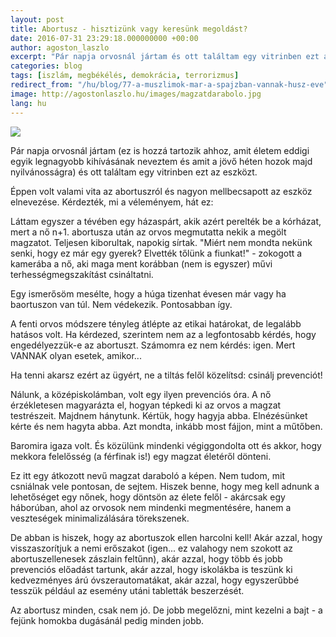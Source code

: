 ```yaml
---
layout: post
title: Abortusz - hisztizünk vagy keresünk megoldást?
date: 2016-07-31 23:29:18.000000000 +00:00
author: agoston_laszlo
excerpt: "Pár napja orvosnál jártam és ott találtam egy vitrinben ezt az eszközt. Éppen volt valami vita az abortuszról és nagyon mellbecsapott az eszköz elnevezése. Kérdezték, mi a véleményem, hát ez."
categories: blog
tags: [iszlám, megbékélés, demokrácia, terrorizmus]
redirect_from: "/hu/blog/77-a-muszlimok-mar-a-spajzban-vannak-husz-eve"
image: http://agostonlaszlo.hu/images/magzatdarabolo.jpg
lang: hu
---
```


![](http://agostonlaszlo.hu/images/magzatdarabolo.jpg)

Pár napja orvosnál jártam (ez is hozzá tartozik ahhoz, amit életem eddigi egyik legnagyobb kihívásának neveztem és amit a jövő héten hozok majd nyilvánosságra) és ott találtam egy vitrinben ezt az eszközt. 

Éppen volt valami vita az abortuszról és nagyon mellbecsapott az eszköz elnevezése. Kérdezték, mi a véleményem, hát ez:

Láttam egyszer a tévében egy házaspárt, akik azért perelték be a kórházat, mert a nő n+1. abortusza után az orvos megmutatta nekik a megölt magzatot. Teljesen kiborultak, napokig sírtak. "Miért nem mondta nekünk senki, hogy ez már egy gyerek? Elvették tőlünk a fiunkat!" - zokogott a kamerába a nő, aki maga ment korábban (nem is egyszer) művi terhességmegszakítást csináltatni.

Egy ismerősöm mesélte, hogy a húga tizenhat évesen már vagy ha baortuszon van túl. Nem védekezik. Pontosabban így.

A fenti orvos módszere tényleg átlépte az etikai határokat, de legalább hatásos volt. Ha kérdezed, szerintem nem az a legfontosabb kérdés, hogy engedélyezzük-e az abortuszt. Számomra ez nem kérdés: igen. Mert VANNAK olyan esetek, amikor...

Ha tenni akarsz ezért az ügyért, ne a tiltás felől közelítsd: csinálj prevenciót!

Nálunk, a középiskolámban, volt egy ilyen prevenciós óra. A nő érzékletesen magyarázta el, hogyan tépkedi ki az orvos a magzat testrészeit. Majdnem hánytunk. Kértük, hogy hagyja abba. Elnézésünket kérte és nem hagyta abba. Azt mondta, inkább most fájjon, mint a műtőben.

Baromira igaza volt. És közülünk mindenki végiggondolta ott és akkor, hogy mekkora felelősség (a férfinak is!) egy magzat életéről dönteni.

Ez itt egy átkozott nevű magzat daraboló a képen. Nem tudom, mit csniálnak vele pontosan, de sejtem. Hiszek benne, hogy meg kell adnunk a lehetőséget egy nőnek, hogy döntsön az élete felől - akárcsak egy háborúban, ahol az orvosok nem mindenki megmentésére, hanem a veszteségek minimalizálására törekszenek.

De abban is hiszek, hogy az abortuszok ellen harcolni kell! Akár azzal, hogy visszaszorítjuk a nemi erőszakot (igen... ez valahogy nem szokott az abortuszellenesek zászlain feltűnn), akár azzal, hogy több és jobb prevenciós előadást tartunk, akár azzal, hogy iskolákba is teszünk ki kedvezményes árú óvszerautomatákat, akár azzal, hogy egyszerűbbé tesszük például az esemény utáni tabletták beszerzését. 

Az abortusz minden, csak nem jó. De jobb megelőzni, mint kezelni a bajt - a fejünk homokba dugásánál pedig minden jobb.
